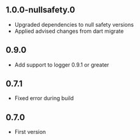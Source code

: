 ## 1.0.0-nullsafety.0

- Upgraded dependencies to null safety versions
- Applied advised changes from dart migrate

## 0.9.0

- Add support to logger 0.9.1 or greater

## 0.7.1

- Fixed error during build

## 0.7.0

- First version
